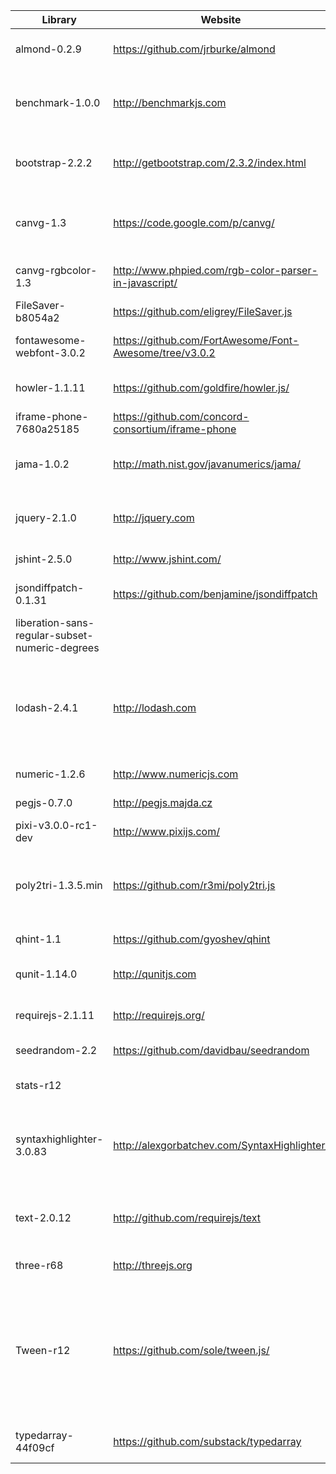 Library|Website|License|License URL|Text|Notes
---------|---------|---------|---------|---------|---------
almond-0.2.9|https://github.com/jrburke/almond|The MIT License||almond 0.2.9<br>Copyright (c) 2011-2014, The Dojo Foundation All Rights Reserved.|Allows a RequireJS-based simulation to run in its compiled (smaller, faster) form
benchmark-1.0.0|http://benchmarkjs.com|The MIT License|https://github.com/bestiejs/benchmark.js/blob/master/LICENSE.txt|Benchmark.js v1.0.0, http://benchmarkjs.com<br>Copyright 2010-2012 Mathias Bynens http://mths.be<br>Based on JSLitmus.js, copyright Robert Kieffer http://broofa.com<br>Modified by John-David Dalton http://allyoucanleet.com|used for Scenery tests only
bootstrap-2.2.2|http://getbootstrap.com/2.3.2/index.html|Apache 2.0|https://github.com/twbs/bootstrap/blob/v2.2.2/LICENSE|Bootstrap v2.2.2<br>Copyright 2012 Twitter, Inc<br>Designed and built with all the love in the world @twitter by @mdo and @fat.|In documentation only, supports webpages for Scenery/Kite/Dot docs
canvg-1.3|https://code.google.com/p/canvg/|The MIT License||canvg.js - Javascript SVG parser and renderer on Canvas<br>Gabe Lerner (gabelerner@gmail.com)|Used in scenery unit tests, may be used in sims later on if we convert SVG to Canvas. Downloaded 2/9/2015 from https://github.com/gabelerner/canvg
canvg-rgbcolor-1.3|http://www.phpied.com/rgb-color-parser-in-javascript/|Use it if you like it|http://www.phpied.com/files/rgbcolor/rgbcolor.js|rgbcolor - A class to parse color values (packaged with canvg-1.3)<br>Stoyan Stefanov (sstoo@gmail.com)|required by canvg
FileSaver-b8054a2|https://github.com/eligrey/FileSaver.js|The MIT License|https://github.com/eligrey/FileSaver.js/blob/master/LICENSE.md|FileSaver.js by Eli Grey (http://eligrey.com)|Used for saving screenshot images
fontawesome-webfont-3.0.2|https://github.com/FortAwesome/Font-Awesome/tree/v3.0.2|CC BY 3.0 License|https://creativecommons.org/licenses/by/3.0/legalcode|Font Awesome 3.0.2, by Dave Gandy|Provides shapes like the home icon and check box icons, used in FontAwesomeNode
howler-1.1.11|https://github.com/goldfire/howler.js/|The MIT License|https://github.com/goldfire/howler.js/blob/master/LICENSE.md|howler.js<br>Copyright (c) 2013-2014 James Simpson and GoldFire Studios, Inc.|used in experimental audio code, vibe/experiments/
iframe-phone-7680a25185|https://github.com/concord-consortium/iframe-phone|The MIT License|https://github.com/concord-consortium/iframe-phone/blob/master/LICENSE|iframe-phone.js<br>Copyright (c) 2014 Concord Consortium|used in CODAP interoperability experiments
jama-1.0.2|http://math.nist.gov/javanumerics/jama/|Public Domain||JAMA, a basic linear algebra package for Java.|A derived work (certain ported and modified files) is used in Dot, mainly for matrix decompositions. Used in assorted simulations.
jquery-2.1.0|http://jquery.com|The MIT License|http://jquery.org/license|jQuery JavaScript Library v2.1.0<br>Copyright 2005, 2014 jQuery Foundation, Inc. and other contributors<br>(includes Sizzle.js, http://sizzlejs.com)|Facilitates interaction with browser DOM elements, mainly used in Scenery
jshint-2.5.0|http://www.jshint.com/|The MIT License|https://github.com/jshint/jshint/blob/master/LICENSE|jshint 2.5.0<br>Copyright 2012 Anton Kovalyov|Helps us enforce stylistic patterns in our Javascript code
jsondiffpatch-0.1.31|https://github.com/benjamine/jsondiffpatch|The MIT License|https://github.com/benjamine/jsondiffpatch/blob/master/MIT-LICENSE.txt|jsondiffpatch 0.1.31<br>Copyright (c) 2014 BenjamÌn Eidelman, twitter.com/beneidel|Computes state diffs for record/playback in together.js sims
liberation-sans-regular-subset-numeric-degrees||SIL OFL 1.1|http://scripts.sil.org/OFL|Liberation Sans regular<br>http://scripts.sil.org/OFL<br>http://en.wikipedia.org/wiki/Liberation_fonts|For the 3D text in bond angles (faster updates than SVG text)
lodash-2.4.1|http://lodash.com|The MIT License|http://lodash.com/license|Lo-Dash 2.4.1 (Custom Build)<br>Build: lodash modern -o ./dist/lodash.js<br>Copyright 2012-2013 The Dojo Foundation, http://dojofoundation.org><br>Based on Underscore.js 1.5.2, http://underscorejs.org/LICENSE<br>Copyright 2009-2013 Jeremy Ashkenas, DocumentCloud and Investigative Reporters & Editors|Adds common data structure operations such as sorting, grouping, etc.
numeric-1.2.6|http://www.numericjs.com|The MIT License|https://github.com/sloisel/numeric/blob/master/license.txt|Numeric Javascript 1.2.6<br>Copyright (C) 2011 by Sébastien Loisel|Provides numeric functions such as optimization algorithms
pegjs-0.7.0|http://pegjs.majda.cz|The MIT License|https://github.com/dmajda/pegjs/blob/master/LICENSE|PEG.js 0.7.0 - Parser Generator for JavaScript<br>Copyright (C) 2010-2012 David Majda|SVG path parsing in Kite
pixi-v3.0.0-rc1-dev|http://www.pixijs.com/|The MIT License|https://github.com/GoodBoyDigital/pixi.js/blob/master/LICENSE|pixi.js v3.0.0-rc1<br>Copyright (c) 2012-2014, Mat Groves|
poly2tri-1.3.5.min|https://github.com/r3mi/poly2tri.js|Revised BSD License|https://github.com/r3mi/poly2tri.js/blob/master/LICENSE.txt|Poly2Tri 1.3.5<br>Copyright (c) 2009-2014, Poly2Tri Contributors<br>http://code.google.com/p/poly2tri<br>poly2tri.js (JavaScript port)<br>Copyright (c) 2009-2014, Poly2Tri Contributors<br>https://github.com/r3mi/poly2tri.js|anticipated use in scenery WebGL
qhint-1.1|https://github.com/gyoshev/qhint|The MIT License|http://gyoshev.mit-license.org|qHint 1.1|Allows us to run code style jshint tests in qunit's unit tests
qunit-1.14.0|http://qunitjs.com|The MIT License|https://jquery.org/license|QUnit v1.14.0 - A JavaScript Unit Testing Framework<br>Copyright 2014 jQuery Foundation and other contributors|Allows us to easily test our code to help us make sure nothing gets broken as development continues.
requirejs-2.1.11|http://requirejs.org/|The MIT License||RequireJS 2.1.11<br>Copyright (c) 2010-2014, The Dojo Foundation All Rights Reserved.|Manages code and dependencies to make it easier to develop simulations and test them quickly
seedrandom-2.2|https://github.com/davidbau/seedrandom|BSD License|https://github.com/davidbau/seedrandom/blob/master/seedrandom.js|seedrandom.js 2.2.<br>Copyright 2013 David Bau, all rights reserved.|Provides reproducible sequences of random numbers
stats-r12||The MIT License|http://github.com/mrdoob/stats.js|stats.js r12<br>Copyright (c) 2009-2014 Mr.doob|Used in Scenery tests and examples, for showing a FPS monitor in the corner of the window
syntaxhighlighter-3.0.83|http://alexgorbatchev.com/SyntaxHighlighter/|The MIT License|http://alexgorbatchev.com/SyntaxHighlighter/about.html|SyntaxHighlighter 3.0.83<br>SyntaxHighlighter is donationware. If you are using it, please donate.<br>http://alexgorbatchev.com/SyntaxHighlighter/donate.html<br>@version 3.0.83 (July 02 2010)<br>@copyright Copyright (C) 2004-2010 Alex Gorbatchev|provides code highlighting in Scenery/Kite/Dot documentation
text-2.0.12|http://github.com/requirejs/text|Available via the MIT or new BSD license.||RequireJS text 2.0.12<br>Copyright (c) 2010-2014, The Dojo Foundation All Rights Reserved.|Loads strings to be displayed in the sim, including internationalized strings.
three-r68|http://threejs.org|The MIT License|https://github.com/mrdoob/three.js/blob/master/LICENSE|Three.js r68<br>Copyright &copy; 2010-2014 three.js authors|For the 3D view (WebGL and Canvas)
Tween-r12|https://github.com/sole/tween.js/|The MIT License. Easing equations Copyright (c) 2001 Robert Penner under BSD license|see http://robertpenner.com/easing_terms_of_use.html|Tween.js r12<br>Copyright (c) 2010-2012 Tween.js authors.|Used to smoothly animate the speedometer and accelerometer to the left and back in Forces and Motion Basics.
typedarray-44f09cf|https://github.com/substack/typedarray|The MIT License|https://github.com/substack/typedarray/blob/master/LICENSE|typedarray<br>Copyright &copy; 2010 Linden Research, Inc., Copyright &copy; 2014 Joshua Bell|Typed array polyfill
